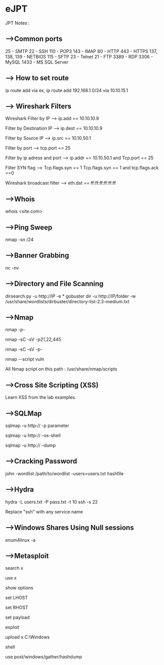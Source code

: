 # eJPT

JPT Notes :

-->Common ports
-----------------------------------------
25 - SMTP
22 - SSH
110 - POP3
143 - IMAP
80 - HTTP
443 - HTTPS
137, 138, 139 - NETBIOS
115 - SFTP
23 - Telnet
21 - FTP
3389 - RDP
3306 - MySQL
1433 - MS SQL Server



--> How to set route
-----------------------------------------
ip route add <Network To Which We Need Access> via <GATEWAY>
ex,
ip route add 192.168.1.0/24 via 10.10.15.1



--> Wireshark Filters
-----------------------------------------
Wireshark Filter by IP  	-->    ip.add == 10.10.10.9

Filter by Destination IP 	-->    ip.dest == 10.10.10.9

Filter by Source IP	 	-->    ip.src == 10.10.50.1

Filter by port		 	-->    tcp.port == 25

Filter by ip adress and port  	-->    ip.addr == 10.10.50.1 and Tcp.port == 25

Filter SYN flag			-->    Tcp.flags.syn == 1
                                       Tcp.flags.syn == 1 and tcp.flags.ack ==0

Wireshark broadcast filter      -->    eth.dst == ff:ff:ff:ff:ff:ff




-->Whois
-----------------------------------------
whois <site.com>




-->Ping Sweep
-----------------------------------------
nmap -sn <IP>/24



-->Banner Grabbing
-----------------------------------------
nc -nv  <IP> <port>



-->Directory and File Scanning
-----------------------------------------
dirsearch.py -u http://IP -e *
gobuster dir -u http://IP/folder -w /usr/share/wordlists/dirbuster/directory-list-2.3-medium.txt



-->Nmap 
-----------------------------------------
nmap -p- <IP address>

nmap -sC -sV -p21,22,445 <IP address>

nmap -sC -sV -p- <IP address>

nmap --script vuln <IP address>


All Nmap script on this path :  /usr/share/nmap/scripts




-->Cross Site Scripting (XSS)
-----------------------------------------
Learn XSS from the lab examples.




-->SQLMap
-----------------------------------------
sqlmap -u http://<IP address> -p parameter

sqlmap -u http://<IP address> –os-shell

sqlmap -u http://<IP address> –dump




-->Cracking Password
-----------------------------------------
john -wordlist /path/to/wordlist -users=users.txt hashfile





-->Hydra
-----------------------------------------
hydra -L users.txt -P pass.txt -t 10 <IP address> ssh -s 22

Replace "ssh" with any service name




-->Windows Shares Using Null sessions
-----------------------------------------
enum4linux -a <IP address>



-->Metasploit
-----------------------------------------

search x

use x

show options

set LHOST <IP address>

set RHOST <IP address>

set payload <xxxxxx>

exploit

upload x C:\\Windows

shell

use post/windows/gather/hashdump
